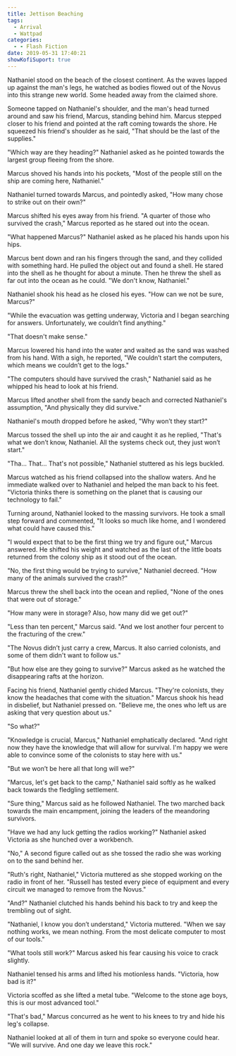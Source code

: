 ```yaml
---
title: Jettison Beaching
tags:
  - Arrival
  - Wattpad
categories:
  - - Flash Fiction
date: 2019-05-31 17:40:21
showKofiSuport: true
---
```


Nathaniel stood on the beach of the closest continent.  As the waves lapped up against the man's legs, he watched as bodies flowed out of the Novus into this strange new world.  Some headed away from the claimed shore.

Someone tapped on Nathaniel's shoulder, and the man's head turned around and saw his friend, Marcus, standing behind him.  Marcus stepped closer to his friend and pointed at the raft coming towards the shore.<!-- more -->  He squeezed his friend's shoulder as he said, "That should be the last of the supplies."

"Which way are they heading?"  Nathaniel asked as he pointed towards the largest group fleeing from the shore.

Marcus shoved his hands into his pockets, "Most of the people still on the ship are coming here, Nathaniel."

Nathaniel turned towards Marcus, and pointedly asked, "How many chose to strike out on their own?"

Marcus shifted his eyes away from his friend.  "A quarter of those who survived the crash," Marcus reported as he stared out into the ocean.

"What happened Marcus?"  Nathaniel asked as he placed his hands upon his hips.

Marcus bent down and ran his fingers through the sand, and they collided with something hard.  He pulled the object out and found a shell.  He stared into the shell as he thought for about a minute.  Then he threw the shell as far out into the ocean as he could.  "We don't know, Nathaniel."

Nathaniel shook his head as he closed his eyes.  "How can we not be sure, Marcus?"

"While the evacuation was getting underway, Victoria and I began searching for answers.  Unfortunately, we couldn’t find anything."

"That doesn't make sense."

Marcus lowered his hand into the water and waited as the sand was washed from his hand.  With a sigh, he reported, "We couldn’t start the computers, which means we couldn’t get to the logs."

"The computers should have survived the crash," Nathaniel said as he whipped his head to look at his friend.

Marcus lifted another shell from the sandy beach and corrected Nathaniel's assumption, "And physically they did survive."

Nathaniel's mouth dropped before he asked, "Why won’t they start?"

Marcus tossed the shell up into the air and caught it as he replied, "That's what we don’t know, Nathaniel.  All the systems check out, they just won’t start."

"Tha... That... That's not possible," Nathaniel stuttered as his legs buckled.

Marcus watched as his friend collapsed into the shallow waters.  And he immediate walked over to Nathaniel and helped the man back to his feet.  "Victoria thinks there is something on the planet that is causing our technology to fail."

Turning around, Nathaniel looked to the massing survivors.  He took a small step forward and commented, "It looks so much like home, and I wondered what could have caused this."

"I would expect that to be the first thing we try and figure out," Marcus answered.  He shifted his weight and watched as the last of the little boats returned from the colony ship as it stood out of the ocean.

"No, the first thing would be trying to survive," Nathaniel decreed.  "How many of the animals survived the crash?"

Marcus threw the shell back into the ocean and replied, "None of the ones that were out of storage."

"How many were in storage?  Also, how many did we get out?"

"Less than ten percent," Marcus said.  "And we lost another four percent to the fracturing of the crew."

"The Novus didn’t just carry a crew, Marcus.  It also carried colonists, and some of them didn't want to follow us."

"But how else are they going to survive?" Marcus asked as he watched the disappearing rafts at the horizon.

Facing his friend, Nathaniel gently chided Marcus.  "They're colonists, they know the headaches that come with the situation."  Marcus shook his head in disbelief, but Nathaniel pressed on.  "Believe me, the ones who left us are asking that very question about us." 

"So what?" 

"Knowledge is crucial, Marcus," Nathaniel emphatically declared.  "And right now they have the knowledge that will allow for survival.  I'm happy we were able to convince some of the colonists to stay here with us." 

"But we won’t be here all that long will we?" 

"Marcus, let's get back to the camp," Nathaniel said softly as he walked back towards the fledgling settlement. 

"Sure thing," Marcus said as he followed Nathaniel.  The two marched back towards the main encampment, joining the leaders of the meandoring survivors. 

"Have we had any luck getting the radios working?" Nathaniel asked Victoria as she hunched over a workbench.

"No," A second figure called out as she tossed the radio she was working on to the sand behind her.

"Ruth's right, Nathaniel," Victoria muttered as she stopped working on the radio in front of her.  "Russell has tested every piece of equipment and every circuit we managed to remove from the Novus." 

"And?" Nathaniel clutched his hands behind his back to try and keep the trembling out of sight. 

"Nathaniel, I know you don’t understand," Victoria muttered.  "When we say nothing works, we mean nothing.  From the most delicate computer to most of our tools."

"What tools still work?"  Marcus asked his fear causing his voice to crack slightly.

Nathaniel tensed his arms and lifted his motionless hands.  "Victoria, how bad is it?" 

Victoria scoffed as she lifted a metal tube.  "Welcome to the stone age boys, this is our most advanced tool." 

"That's bad," Marcus concurred as he went to his knees to try and hide his leg's collapse.

Nathaniel looked at all of them in turn and spoke so everyone could hear.  "We will survive.  And one day we leave this rock."